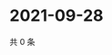 # 2021-09-28

共 0 条

<!-- BEGIN WEIBO -->
<!-- 最后更新时间 Tue Sep 28 2021 00:01:32 GMT+0800 (China Standard Time) -->

<!-- END WEIBO -->
